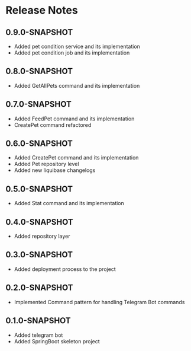# Release Notes
## 0.9.0-SNAPSHOT

* Added pet condition service and its implementation
* Added pet condition job and its implementation

## 0.8.0-SNAPSHOT

* Added GetAllPets command and its implementation

## 0.7.0-SNAPSHOT

* Added FeedPet command and its implementation 
* CreatePet command refactored

## 0.6.0-SNAPSHOT

* Added CreatePet command and its implementation
* Added Pet repository level 
* Added new liquibase changelogs

## 0.5.0-SNAPSHOT

* Added Stat command and its implementation

## 0.4.0-SNAPSHOT

* Added repository layer

## 0.3.0-SNAPSHOT

* Added deployment process to the project

## 0.2.0-SNAPSHOT

* Implemented Command pattern for handling Telegram Bot commands

## 0.1.0-SNAPSHOT

* Added telegram bot
* Added SpringBoot skeleton project





